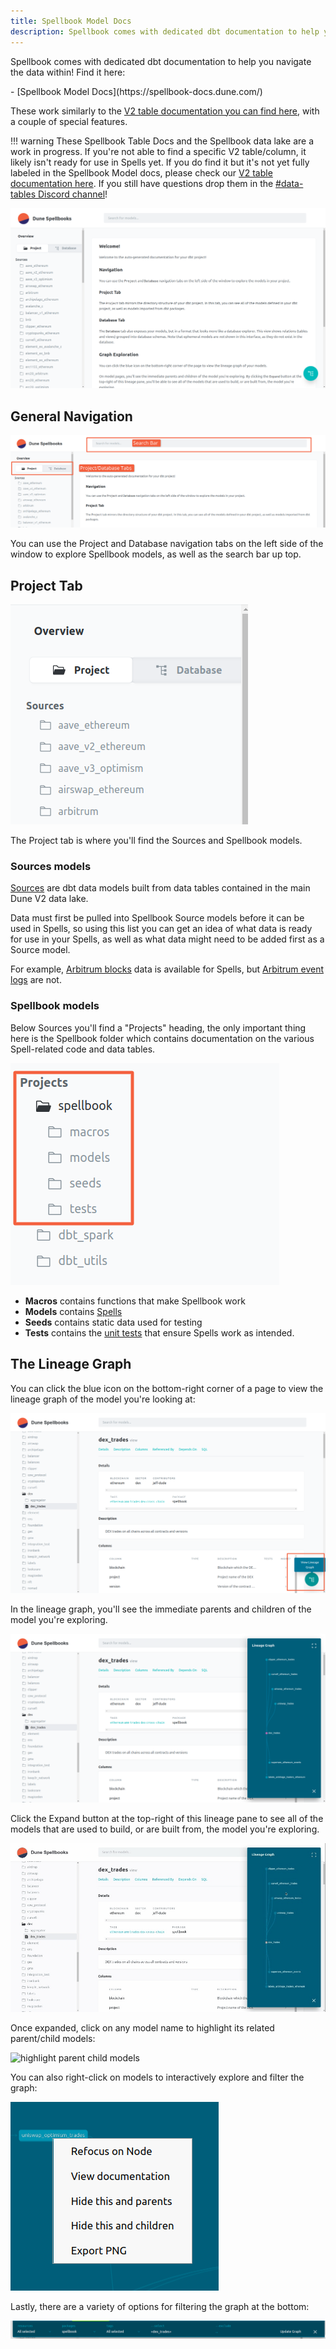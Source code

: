 ```yaml
---
title: Spellbook Model Docs
description: Spellbook comes with dedicated dbt documentation to help you navigate the data within!
---
```


Spellbook comes with dedicated dbt documentation to help you navigate the data within! Find it here:

<div class="grid cards" markdown>
- [Spellbook Model Docs](https://spellbook-docs.dune.com/)
</div>

These work similarly to the [V2 table documentation you can find here](../../tables/v2/raw/), with a couple of special features.

!!! warning
    These Spellbook Table Docs and the Spellbook data lake are a work in progress. If you're not able to find  a specific V2 table/column, it likely isn't ready for use in Spells yet. If you do find it but it's not yet fully labeled in the Spellbook Model docs, please check our [V2 table documentation here](../../tables/v2/raw/). If you still have questions drop them in the [#data-tables Discord channel](https://discord.com/channels/757637422384283659/757893948428517376)!

![dune spellbook docs homepage](images/dune-spellbook-docs-homepage.png)

## General Navigation

![spellbook docs navigation](images/spellbook-docs-navigation.png)

You can use the Project and Database navigation tabs on the left side of the window to explore Spellbook models, as well as the search bar up top.

## Project Tab

![project tab](images/project-tab.png)

The Project tab is where you'll find the Sources and Spellbook models.

### Sources models

[Sources](../spellbook/getting-started/data-sources.md) are dbt data models built from data tables contained in the main Dune V2 data lake.

Data must first be pulled into Spellbook Source models before it can be used in Spells, so using this list you can get an idea of what data is ready for use in your Spells, as well as what data might need to be added first as a Source model.

For example, [Arbitrum blocks](../../tables/v2/raw/arbitrum/blocks/) data is available for Spells, but [Arbitrum event logs](../../tables/v2/raw/arbitrum/event-logs/) are not.

### Spellbook models

Below Sources you'll find a "Projects" heading, the only important thing here is the Spellbook folder which contains documentation on the various Spell-related code and data tables.

![spellbook models folder](images/spellbook-models-folder.png)

- **Macros** contains functions that make Spellbook work
- **Models** contains [Spells](../spellbook/getting-started/spells.md)
- **Seeds** contains static data used for testing
- **Tests** contains the [unit tests](../spellbook/getting-started/tests.md) that ensure Spells work as intended.

## The Lineage Graph
You can click the blue icon on the bottom-right corner of a page to view the lineage graph of the model you're looking at:

![lineage graph button](images/lineage-graph-button.png)

In the lineage graph, you'll see the immediate parents and children of the model you're exploring. 

![lineage graph example](images/lineage-graph-example.png)

Click the Expand button at the top-right of this lineage pane to see all of the models that are used to build, or are built from, the model you're exploring.

![expand lineage graph](images/expand-lineage-graph.gif)

Once expanded, click on any model name to highlight its related parent/child models:

![highlight parent child models](images/highlight-parent-child-models.gif)

You can also right-click on models to interactively explore and filter the graph:

![right click lineage menu](images/right-click-lineage-menu.png)

Lastly, there are a variety of options for filtering the graph at the bottom:

![lineage graph filters](images/lineage-graph-filters.png)